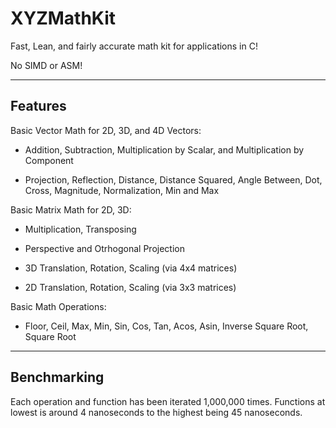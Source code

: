 # XYZMathKit
Fast, Lean, and fairly accurate math kit for applications in C!

No SIMD or ASM!

---

## Features

Basic Vector Math for 2D, 3D, and 4D Vectors:

- Addition, Subtraction, Multiplication by Scalar, and Multiplication by Component

- Projection, Reflection, Distance, Distance Squared, Angle Between, Dot, Cross, Magnitude, Normalization, Min and Max

Basic Matrix Math for 2D, 3D:

- Multiplication, Transposing

- Perspective and Otrhogonal Projection

- 3D Translation, Rotation, Scaling (via 4x4 matrices)
- 2D Translation, Rotation, Scaling (via 3x3 matrices)

Basic Math Operations:

- Floor, Ceil, Max, Min, Sin, Cos, Tan, Acos, Asin, Inverse Square Root, Square Root

---

## Benchmarking

Each operation and function has been iterated 1,000,000 times.
Functions at lowest is around 4 nanoseconds to the highest being 45 nanoseconds.
